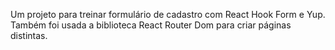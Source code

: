 Um projeto para treinar formulário de cadastro com React Hook Form e Yup. Também foi usada a biblioteca React Router Dom para criar páginas distintas.
